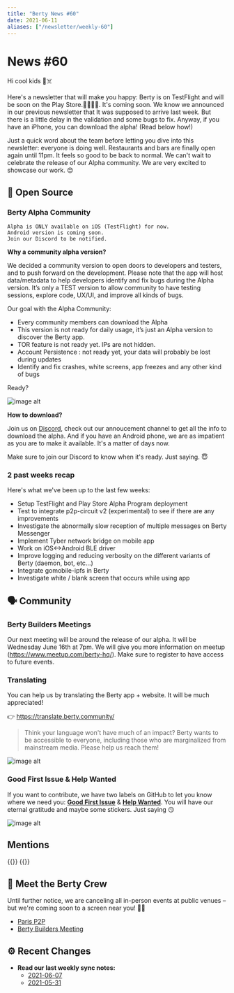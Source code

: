 ```yaml
---
title: "Berty News #60"
date: 2021-06-11
aliases: ["/newsletter/weekly-60"]
---
```


# News #60

Hi cool kids 🏴☠️

Here's a newsletter that will make you happy: Berty is on TestFlight and will be soon on the Play Store.🤩🤩🤩🤩. It's coming soon. We know we announced in our previous newsletter that It was supposed to arrive last week. But there is a little delay in the validation and some bugs to fix. Anyway, if you have an iPhone, you can download the alpha! (Read below how!)

Just a quick word about the team before letting you dive into this newsletter: everyone is doing well. Restaurants and bars are finally open again until 11pm. It feels so good to be back to normal. We can't wait to celebrate the release of our Alpha community. We are very excited to showcase our work. 😊


## 🚀 Open Source

### Berty Alpha Community
    Alpha is ONLY available on iOS (TestFlight) for now.
    Android version is coming soon.
    Join our Discord to be notified. 

**Why a community alpha version?**

We decided a community version to open doors to developers and testers, and to push forward on the development. Please note that the app will host data/metadata to help developers identify and fix bugs during the Alpha version. It’s only a TEST version to allow community to have testing sessions, explore code, UX/UI, and improve all kinds of bugs.

Our goal with the Alpha Community: 
* Every community members can download the Alpha
* This version is not ready for daily usage, it’s just an Alpha version to discover the Berty app.
* TOR feature is not ready yet. IPs are not hidden.
* Account Persistence : not ready yet, your data will probably be lost during updates
* Identify and fix crashes, white screens, app freezes and any other kind of bugs

Ready?


![image alt](https://media.giphy.com/media/XHjniwBKPxhnykNYno/source.gif)

**How to download?** 

Join us on [Discord](https://crpt.fyi/berty-discord), check out our annoucement channel to get all the info to download the alpha. And if you have an Android phone, we are as impatient as you are to make it available. It's a matter of days now.

Make sure to join our Discord to know when it's ready. Just saying. 😇



### 2 past weeks recap

Here's what we've been up to the last few weeks: 
* Setup TestFlight and Play Store Alpha Program deployment
* Test to integrate p2p-circuit v2 (experimental) to see if there are any improvements
* Investigate the abnormally slow reception of multiple messages on Berty Messenger
* Implement Tyber network bridge on mobile app
* Work on iOS<->Android BLE driver
* Improve logging and reducing verbosity on the different variants of Berty (daemon, bot, etc...)
* Integrate gomobile-ipfs in Berty
* Investigate white / blank screen that occurs while using app



## 🗣️ Community


### Berty Builders Meetings

Our next meeting will be around the release of our alpha. It will be Wednesday June 16th at 7pm. We will give you more information on meetup (https://www.meetup.com/berty-hq/). Make sure to register to have access to future events. 



### Translating 

You can help us by translating the Berty app + website. It will be much appreciated! 

👉 https://translate.berty.community/  

> Think your language won't have much of an impact? Berty wants to be accessible to everyone, including those who are marginalized from mainstream media. Please help us reach them!

![image alt](https://media.giphy.com/media/26BRDvCpnEukGhmHC/giphy.gif)

### Good First Issue & Help Wanted

If you want to contribute, we have two labels on GitHub to let you know where we need you: [**Good First Issue**](https://github.com/issues?q=is%3Aissue+is%3Aopen+org%3Aberty+label%3A%22good+first+issue%22+sort%3Aupdated-desc) & [**Help Wanted**](https://github.com/issues?q=is%3Aissue+is%3Aopen+org%3Aberty+label%3A%22help+wanted%22+sort%3Aupdated-desc+). You will have our eternal gratitude and maybe some stickers. Just saying 😏

![image alt](https://media.giphy.com/media/14jQC2AONxNBHq/giphy.gif)

## Mentions


{{<tweet id="1400473248605802497">}}
{{<tweet id="1396832729874980870">}}



## 🎉 Meet the Berty Crew

Until further notice, we are canceling all in-person events at public venues – but we're coming soon to a screen near you! 🚧🚧

* [Paris P2P](https://p2p.paris/)
* [Berty Builders Meeting](https://www.meetup.com/berty-hq/)

## ⚙️ Recent Changes

* **Read our last weekly sync notes:**
    * [2021-06-07](https://github.com/berty/community/blob/master/meeting-notes/2021/Q2/2021-06-07--staff-team-weekly-sync.md)
    * [2021-05-31](https://github.com/berty/community/blob/master/meeting-notes/2021/Q2/2021-05-31--staff-team-weekly-sync.md)

